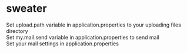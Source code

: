 # sweater
Set upload.path variable in application.properties to your uploading files directory\
Set my.mail.send variable in application.properties to send mail\
Set your mail settings in application.properties
